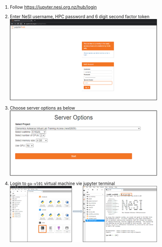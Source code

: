 1. Follow https://jupyter.nesi.org.nz/hub/login
2. <p>Enter NeSI username, HPC password and 6 digit second factor token<br><img src="../img/Login_jupyterhubNeSI.png" alt="drawing" width="700"/></p>
3. <p>Choose server options as below<br><img src="../img/ServerOptions_jupyterhubNeSI.png" alt="drawing" width="700"/></p>
4. Login to `ga-vl01` virtual machine vie jupyter terminal <img src="../img/ga-vl01jupyterhunNeSI.png" alt="drawing" size="700"/>